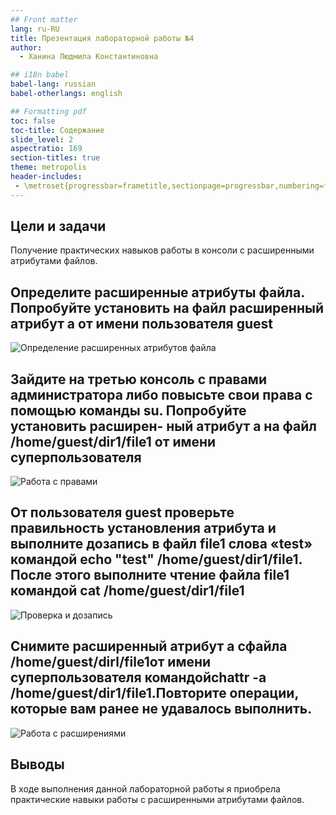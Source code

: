 ```yaml
---
## Front matter
lang: ru-RU
title: Презентация лабораторной работы №4
author:
  - Ханина Людмила Константиновна

## i18n babel
babel-lang: russian
babel-otherlangs: english

## Formatting pdf
toc: false
toc-title: Содержание
slide_level: 2
aspectratio: 169
section-titles: true
theme: metropolis
header-includes:
 - \metroset{progressbar=frametitle,sectionpage=progressbar,numbering=fraction}
---
```


## Цели и задачи

Получение практических навыков работы в консоли с расширенными атрибутами файлов.

## Определите расширенные атрибуты файла. Попробуйте установить на файл расширенный атрибут a от имени пользователя guest
![Определение расширенных атрибутов файла](image/1.jpg)

## Зайдите на третью консоль с правами администратора либо повысьте свои права с помощью команды su. Попробуйте установить расширен- ный атрибут a на файл /home/guest/dir1/file1 от имени суперпользователя
![Работа с правами](image/2.jpg)

## От пользователя guest проверьте правильность установления атрибута и выполните дозапись в файл file1 слова «test» командой echo "test" /home/guest/dir1/file1. После этого выполните чтение файла file1 командой cat /home/guest/dir1/file1
![Проверка и дозапись](image/3.jpg)

## Снимите расширенный атрибут a  сфайла /home/guest/dirl/file1от имени суперпользователя командойchattr -a /home/guest/dir1/file1.Повторите операции, которые вам ранее не удавалось выполнить.
![Работа с расширениями](image/4.jpg)

## Выводы
В ходе выполнения данной лабораторной работы я приобрела практические навыки работы с расширенными атрибутами файлов.

